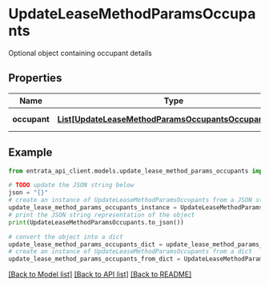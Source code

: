 # UpdateLeaseMethodParamsOccupants

Optional object containing occupant details

## Properties

Name | Type | Description | Notes
------------ | ------------- | ------------- | -------------
**occupant** | [**List[UpdateLeaseMethodParamsOccupantsOccupantInner]**](UpdateLeaseMethodParamsOccupantsOccupantInner.md) | List of occupants | [optional] 

## Example

```python
from entrata_api_client.models.update_lease_method_params_occupants import UpdateLeaseMethodParamsOccupants

# TODO update the JSON string below
json = "{}"
# create an instance of UpdateLeaseMethodParamsOccupants from a JSON string
update_lease_method_params_occupants_instance = UpdateLeaseMethodParamsOccupants.from_json(json)
# print the JSON string representation of the object
print(UpdateLeaseMethodParamsOccupants.to_json())

# convert the object into a dict
update_lease_method_params_occupants_dict = update_lease_method_params_occupants_instance.to_dict()
# create an instance of UpdateLeaseMethodParamsOccupants from a dict
update_lease_method_params_occupants_from_dict = UpdateLeaseMethodParamsOccupants.from_dict(update_lease_method_params_occupants_dict)
```
[[Back to Model list]](../README.md#documentation-for-models) [[Back to API list]](../README.md#documentation-for-api-endpoints) [[Back to README]](../README.md)


